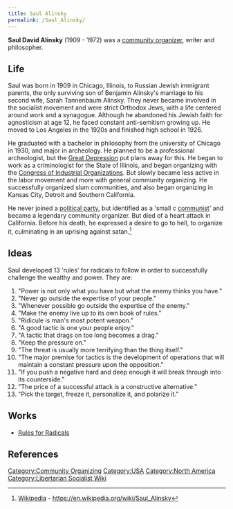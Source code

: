 ```yaml
---
title: Saul Alinsky
permalink: /Saul_Alinsky/
---
```


**Saul David Alinsky** (1909 - 1972) was a [community
organizer](Community_Organizing "wikilink"), writer and philosopher.

## Life

Saul was born in 1909 in Chicago, Illinois, to Russian Jewish immigrant
parents, the only surviving son of Benjamin Alinsky's marriage to his
second wife, Sarah Tannenbaum Alinsky. They never became involved in the
socialist movement and were strict Orthodox Jews, with a life centered
around work and a synagogue. Although he abandoned his Jewish faith for
agnosticism at age 12, he faced constant anti-semitism growing up. He
moved to Los Angeles in the 1920s and finished high school in 1926.

He graduated with a bachelor in philosophy from the university of
Chicago in 1930, and major in archeology. He planned to be a
professional archeologist, but the [Great
Depression](Great_Depression "wikilink") put plans away for this. He
began to work as a criminologist for the State of Illinois, and began
organizing with the [Congress of Industrial
Organizations](Congress_of_Industrial_Organizations "wikilink"). But
slowly became less active in the labor movement and more with general
community organizing. He successfully organized slum communities, and
also began organizing in Kansas City, Detroit and Southern California.

He never joined a [political party](Political_Party "wikilink"), but
identified as a 'small c [communist](Communism "wikilink")' and became a
legendary community organizer. But died of a heart attack in California.
Before his death, he expressed a desire to go to hell, to organize it,
culminating in an uprising against satan.[^1]

## Ideas

Saul developed 13 'rules' for radicals to follow in order to
successfully challenge the wealthy and power. They are:

1.  "Power is not only what you have but what the enemy thinks you
    have."
2.  "Never go outside the expertise of your people."
3.  "Whenever possible go outside the expertise of the enemy."
4.  "Make the enemy live up to its own book of rules."
5.  "Ridicule is man's most potent weapon."
6.  "A good tactic is one your people enjoy."
7.  "A tactic that drags on too long becomes a drag."
8.  "Keep the pressure on."
9.  "The threat is usually more terrifying than the thing itself."
10. "The major premise for tactics is the development of operations that
    will maintain a constant pressure upon the opposition."
11. "If you push a negative hard and deep enough it will break through
    into its counterside."
12. "The price of a successful attack is a constructive alternative."
13. "Pick the target, freeze it, personalize it, and polarize it."

## Works

- [Rules for Radicals](Rules_for_Radicals "wikilink")

## References

<references />

[Category:Community
Organizing](Category:Community_Organizing "wikilink")
[Category:USA](Category:USA "wikilink") [Category:North
America](Category:North_America "wikilink") [Category:Libertarian
Socialist Wiki](Category:Libertarian_Socialist_Wiki "wikilink")

[^1]: [Wikipedia](Wikipedia "wikilink") -
    <https://en.wikipedia.org/wiki/Saul_Alinsky>